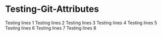 # Testing-Git-Attributes

Testing lines 1
Testing lines 2
Testing lines 3
Testing lines 4
Testing lines 5
Testing lines 6
Testing lines 7
Testing lines 8